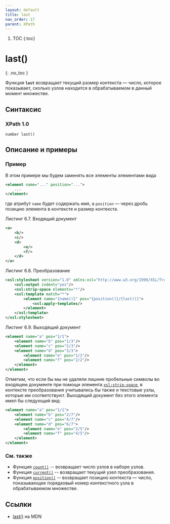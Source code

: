 ```yaml
---
layout: default
title: last
nav_order: 17
parent: XPath
---
```


<!-- prettier-ignore-start -->
1. TOC
{:toc}

# last()
{: .no_toc }
<!-- prettier-ignore-end -->

Функция **`last`** возвращает текущий размер контекста — число, которое показывает, сколько узлов находится в обрабатываемом в данный момент множестве.

## Синтаксис

### XPath 1.0

```
number last()
```

## Описание и примеры

### Пример

В этом примере мы будем заменять все элементы элементами вида

```xml
<element name="..." position="...">
    ...
</element>
```

где атрибут `name` будет содержать имя, a `position` — через дробь позицию элемента в контексте и размер контекста.

Листинг 6.7. Входящий документ

```xml
<a>
    <b/>
    <c/>
    <d>
        <e/>
        <f/>
    </d>
</a>
```

Листинг 6.8. Преобразование

```xml
<xsl:stylesheet version="1.0" xmlns:xsl="http://www.w3.org/1999/XSL/Transform">
    <xsl:output indent="yes"/>
    <xsl:strip-space elements="*"/>
    <xsl:template match="*">
        <element name="{name()}" pos="{position()}/{last()}">
            <xsl:apply-templates/>
        </element>
    </xsl:template>
</xsl:stylesheet>
```

Листинг 6.9. Выходящий документ

```xml
<element name="a" pos="1/1">
    <element name="b" pos="1/3"/>
    <element name="c" pos="2/3"/>
    <element name="d" pos="3/3">
        <element name="e" pos="1/2"/>
        <element name="f" pos="2/2"/>
    </element>
</element>
```

Отметим, что если бы мы не удаляли лишние пробельные символы во входящем документе при помощи элемента [`xsl:strip-space`](/xslt/xsl-strip-space/), в контексте преобразования учитывались бы также и текстовые узлы, которые им соответствуют. Выходящий документ без этого элемента имел бы следующий вид:

```xml
<element name="a" pos="1/1">
    <element name="b" pos="2/7"/>
    <element name="c" pos="4/7"/>
    <element name="d" pos="6/7">
        <element name="e" pos="2/5"/>
        <element name="f" pos="4/5"/>
    </element>
</element>
```

### См. также

- Функция [`count()`](/xpath/count/) -- возвращает число узлов в наборе узлов.
- Функция [`current()`](/xpath/current/) -- возвращает текущий узел преобразования.
- Функция [`position()`](/xpath/position/) -- возвращает позицию контекста — число, показывающее порядковый номер контекстного узла в обрабатываемом множестве.

## Ссылки

- [last()](https://developer.mozilla.org/en-US/docs/Web/XPath/Functions/last) на MDN
